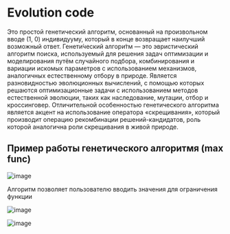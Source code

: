 # Evolution code

Это простой генетический алгоритм, основанный на произвольном вводе (1, 0) индивидууму, который в конце возвращает наилучший возможный ответ.
Генети́ческий алгори́тм  — это эвристический алгоритм поиска, используемый для решения задач оптимизации и моделирования путём случайного подбора, комбинирования и вариации искомых параметров с использованием механизмов, аналогичных естественному отбору в природе. Является разновидностью эволюционных вычислений, с помощью которых решаются оптимизационные задачи с использованием методов естественной эволюции, таких как наследование, мутации, отбор и кроссинговер. Отличительной особенностью генетического алгоритма является акцент на использование оператора «скрещивания», который производит операцию рекомбинации решений-кандидатов, роль которой аналогична роли скрещивания в живой природе.



## Пример работы генетического алгоритмя (max func)
![image](https://user-images.githubusercontent.com/110192173/209186680-89db3b38-f4ec-466f-8b09-d3bce088b54b.png)

Алгоритм позволяет пользователю вводить значения для ограничения функции 

![image](https://user-images.githubusercontent.com/110192173/209187010-b245a262-c86d-4f9f-8e00-8e0b14102d24.png)

![image](https://user-images.githubusercontent.com/110192173/209187034-cc932ff2-743b-432f-b6ba-cdc5f9cc69e5.png)
